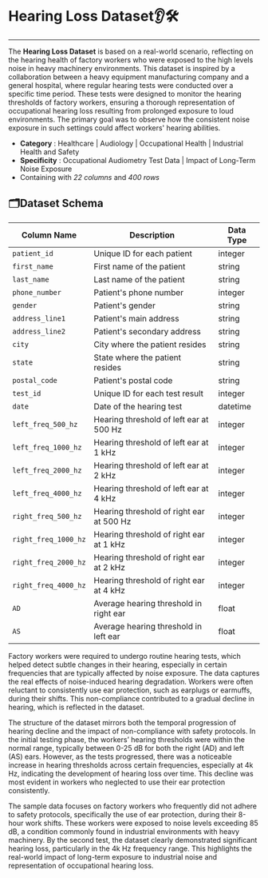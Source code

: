 # **Hearing Loss Dataset👂🛠️**
---

The **Hearing Loss Dataset** is based on a real-world scenario, reflecting on the hearing health of factory workers who were exposed to the high levels noise in heavy machinery environments. This dataset is inspired by a collaboration between a heavy equipment manufacturing company and a general hospital, where regular hearing tests were conducted over a specific time period. These tests were designed to monitor the hearing thresholds of factory workers, ensuring a thorough representation of occupational hearing loss resulting from prolonged exposure to loud environments. The primary goal was to observe how the consistent noise exposure in such settings could affect workers' hearing abilities.

* **Category** : Healthcare | Audiology | Occupational Health | Industrial Health and Safety
* **Specificity** : Occupational Audiometry Test Data | Impact of Long-Term Noise Exposure
* Containing with *22 columns* and *400 rows*
  
## **🗂️Dataset Schema**


| Column Name          | Description                                       | Data Type |
|----------------------|---------------------------------------------------|-----------|
| `patient_id`         | Unique ID for each patient                        | integer   |
| `first_name`         | First name of the patient                         | string    |
| `last_name`          | Last name of the patient                          | string    |
| `phone_number`       | Patient's phone number                            | integer   |
| `gender`             | Patient's gender                                  | string    |
| `address_line1`      | Patient's main address                            | string    |
| `address_line2`      | Patient's secondary address                       | string    |
| `city`               | City where the patient resides                    | string    |
| `state`              | State where the patient resides                   | string    |
| `postal_code`        | Patient's postal code                             | string    |
| `test_id`            | Unique ID for each test result                    | integer   |
| `date`               | Date of the hearing test                          | datetime  |
| `left_freq_500_hz`   | Hearing threshold of left ear at 500 Hz           | integer   |
| `left_freq_1000_hz`  | Hearing threshold of left ear at 1 kHz            | integer   |
| `left_freq_2000_hz`  | Hearing threshold of left ear at 2 kHz            | integer   |
| `left_freq_4000_hz`  | Hearing threshold of left ear at 4 kHz            | integer   |
| `right_freq_500_hz`  | Hearing threshold of right ear at 500 Hz          | integer   |
| `right_freq_1000_hz` | Hearing threshold of right ear at 1 kHz           | integer   |
| `right_freq_2000_hz` | Hearing threshold of right ear at 2 kHz           | integer   |
| `right_freq_4000_hz` | Hearing threshold of right ear at 4 kHz           | integer   |
| `AD`                 | Average hearing threshold in right ear            | float     |
| `AS`                 | Average hearing threshold in left ear             | float     |



Factory workers were required to undergo routine hearing tests, which helped detect subtle changes in their hearing, especially in certain frequencies that are typically affected by noise exposure. The data captures the real effects of noise-induced hearing degradation. Workers were often reluctant to consistently use ear protection, such as earplugs or earmuffs, during their shifts. This non-compliance contributed to a gradual decline in hearing, which is reflected in the dataset.

The structure of the dataset mirrors both the temporal progression of hearing decline and the impact of non-compliance with safety protocols. In the initial testing phase, the workers’ hearing thresholds were within the normal range, typically between 0-25 dB for both the right (AD) and left (AS) ears. However, as the tests progressed, there was a noticeable increase in hearing thresholds across certain frequencies, especially at 4k Hz, indicating the development of hearing loss over time. This decline was most evident in workers who neglected to use their ear protection consistently.

The sample data focuses on factory workers who frequently did not adhere to safety protocols, specifically the use of ear protection, during their 8-hour work shifts. These workers were exposed to noise levels exceeding 85 dB, a condition commonly found in industrial environments with heavy machinery. By the second test, the dataset clearly demonstrated significant hearing loss, particularly in the 4k Hz frequency range. This highlights the real-world impact of long-term exposure to industrial noise and representation of occupational hearing loss.